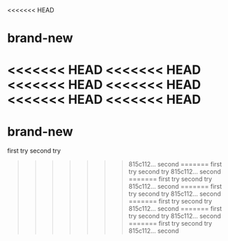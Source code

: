 <<<<<<< HEAD
# brand-new
<<<<<<< HEAD
<<<<<<< HEAD
<<<<<<< HEAD
<<<<<<< HEAD
<<<<<<< HEAD
<<<<<<< HEAD
=======
# brand-new
first try
second try
>>>>>>> 815c112... second
=======
first try
second try
>>>>>>> 815c112... second
=======
first try
second try
>>>>>>> 815c112... second
=======
first try
second try
>>>>>>> 815c112... second
=======
first try
second try
>>>>>>> 815c112... second
=======
first try
second try
>>>>>>> 815c112... second
=======
first try
second try
>>>>>>> 815c112... second
